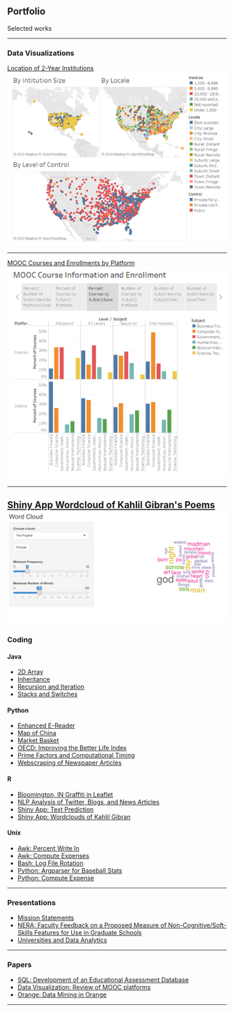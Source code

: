 ## Portfolio
Selected works

---

### Data Visualizations

[Location of 2-Year Institutions](https://public.tableau.com/profile/jennifer.bochenek#!/vizhome/IPEDS2018CommunityColleges/AllwithFilter)
<img src="images/2-Year%20institutions.png?raw=true"/>

---
[MOOC Courses and Enrollments by Platform](https://public.tableau.com/profile/jennifer.bochenek#!/vizhome/MOOC_16002779723560/Story1?publish=yes)
<img src="images/MOOC.PNG?raw=true"/>

---
[Shiny App Wordcloud of Kahlil Gibran's Poems](https://jbochenek.shinyapps.io/Words/)
<img src="images/Shiny.PNG?raw=true"/>
---

### Coding

#### Java
- [2D Array](https://github.com/jbochenek/jbochenek.github.io/tree/master/Java/2D%20Array)
- [Inheritance](https://github.com/jbochenek/jbochenek.github.io/tree/master/Java/Inheritance)
- [Recursion and Iteration](https://github.com/jbochenek/jbochenek.github.io/tree/master/Java/Recursion%20and%20Iteration)
- [Stacks and Switches](https://github.com/jbochenek/jbochenek.github.io/tree/master/Java/Stacks%20and%20Switches)

#### Python
- [Enhanced E-Reader](https://github.com/jbochenek/jbochenek.github.io/blob/master/Python/Enhanced%20E-Reader/Enhanced_E_Reader%20(1).ipynb)
- [Map of China](https://github.com/jbochenek/jbochenek.github.io/blob/master/Python/Map%20of%20China/China%20Map%20for%20Lydia%20Liu%20project.ipynb)
- [Market Basket](https://github.com/jbochenek/jbochenek.github.io/blob/master/Python/Market%20Basket/Market%20Basket%20Example.ipynb)
- [OECD: Improving the Better Life Index](https://colab.research.google.com/drive/1uC-gdfupyNUDd_L9UnGvpqhuYVh-aKse?usp=sharing)
- [Prime Factors and Computational Timing](https://github.com/jbochenek/jbochenek.github.io/blob/master/Python/Prime%20Factors/Primefactors.py)
- [Webscraping of Newspaper Articles](https://github.com/jbochenek/jbochenek.github.io/tree/master/Python/Webscraping%20of%20Newspaper%20Articles)

#### R
- [Bloomington, IN Graffiti in Leaflet](https://rpubs.com/jbochenek/341005)
- [NLP Analysis of Twitter, Blogs, and News Articles](https://rpubs.com/jbochenek/345696)
- [Shiny App: Text Prediction](https://jbochenek.shinyapps.io/TextPrediction/)
- [Shiny App: Wordclouds of Kahlil Gibran](https://jbochenek.shinyapps.io/Words/)

#### Unix
- [Awk: Percent Write In](https://github.com/jbochenek/jbochenek.github.io/tree/master/Unix/Awk/Percent%20Write%20In)
- [Awk: Compute Expenses](https://github.com/jbochenek/jbochenek.github.io/tree/master/Unix/Awk/Compute%20Expenses)
- [Bash: Log File Rotation](https://github.com/jbochenek/jbochenek.github.io/tree/master/Unix/Bash/Log%20File%20Rotation)
- [Python: Argparser for Baseball Stats](https://github.com/jbochenek/jbochenek.github.io/tree/master/Unix/Python/Baseball)
- [Python: Compute Expense](https://github.com/jbochenek/jbochenek.github.io/tree/master/Unix/Python/Compute%20Expenses)

---

### Presentations 
- [Mission Statements](https://github.com/jbochenek/jbochenek.github.io/blob/master/Presentations/Mission%20Statements.pptx?raw=true)
- [NERA: Faculty Feedback on a Proposed Measure of Non-Cognitive/Soft-Skills Features for Use in Graduate Schools](https://github.com/jbochenek/jbochenek.github.io/blob/master/Presentations/JLB%20NERA%20Faculty%20Feedback%20on%20a%20Proposed%20Measure%20of%20Non-Cognitive%20v2.pptx?raw=true)
- [Universities and Data Analytics](https://github.com/jbochenek/jbochenek.github.io/blob/master/Presentations/Universities%20and%20Data%20Analytics.pptx?raw=true)

---

### Papers
- [SQL: Development of an Educational Assessment Database](https://github.com/jbochenek/jbochenek.github.io/blob/master/Papers/SQL/Write-up%20of%20a%20SQL%20database.pdf)
- [Data Visualization: Review of MOOC platforms](https://github.com/jbochenek/jbochenek.github.io/blob/master/Papers/MOOC%20Data%20Visualization%20Paper/Review%20of%20MOOC%20Platforms.pdf)
- [Orange: Data Mining in Orange](https://github.com/jbochenek/jbochenek.github.io/tree/master/Papers/Orange)

---
